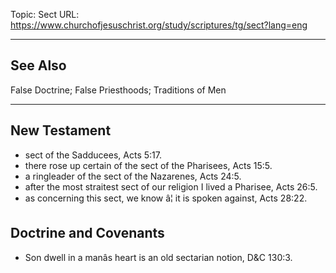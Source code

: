 Topic: Sect
URL: https://www.churchofjesuschrist.org/study/scriptures/tg/sect?lang=eng

---

## See Also

False Doctrine; False Priesthoods; Traditions of Men

---

## New Testament

- sect of the Sadducees, Acts 5:17.
- there rose up certain of the sect of the Pharisees, Acts 15:5.
- a ringleader of the sect of the Nazarenes, Acts 24:5.
- after the most straitest sect of our religion I lived a Pharisee, Acts 26:5.
- as concerning this sect, we know â¦ it is spoken against, Acts 28:22.

## Doctrine and Covenants

- Son dwell in a manâs heart is an old sectarian notion, D&C 130:3.

